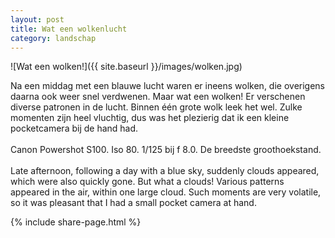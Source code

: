 ```yaml
---
layout: post
title: Wat een wolkenlucht
category: landschap
---
```


![Wat een wolken!]({{ site.baseurl }}/images/wolken.jpg)

Na een middag met een blauwe lucht waren er ineens wolken, die overigens daarna ook weer snel verdwenen. Maar wat een wolken! Er verschenen diverse patronen in de lucht. Binnen één grote wolk leek het wel. Zulke momenten zijn heel vluchtig, dus was het plezierig dat ik een kleine pocketcamera bij de hand had.
<br><br>
Canon Powershot S100. Iso 80. 1/125 bij f 8.0. De breedste groothoekstand.
<br><br>
Late afternoon, following a day with a blue sky, suddenly clouds appeared, which were also quickly gone. But what a clouds! Various patterns appeared  in the air, within one large cloud. Such moments are very volatile, so it was pleasant that I had a small pocket camera at hand.

{% include share-page.html %}
